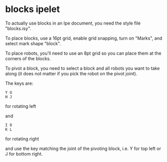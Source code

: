 # blocks ipelet

To actually use blocks in an Ipe document, you need the style file
"blocks.isy".

To place blocks, use a 16pt grid, enable grid snapping, turn on
"Marks", and select mark shape "block".

To place robots, you'll need to use an 8pt grid so you can place them
at the corners of the blocks.

To pivot a block, you need to select a block and all robots you want
to take along (it does not matter if you pick the robot on the pivot
joint).

The keys are:

```
Y U
H J
```
for rotating left

and
```
I O
K L
```
for rotating right

and use the key matching the joint of the pivoting block, i.e. Y for
top left or J for bottom right.
